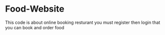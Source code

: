 # Food-Website
This code is about online booking resturant 
you must register then login that you can book and order food
